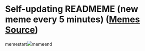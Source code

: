# Self-updating READMEME (new meme every 5 minutes) ([Memes Source](https://bramses.notion.site/a49c1e962b7646879176ac3b327b6533?v=4d1eda54b170483cb03a40f257231764))

memestart![](https://www.notion.so/image/https%3A%2F%2Fs3-us-west-2.amazonaws.com%2Fsecure.notion-static.com%2F941a0db8-c8c3-43c3-b3b3-cfdd80aa2c4b%2F9CD3750E-543E-4577-BA44-2A4198BB5C22.jpeg?table=block&id=c003e0bb-6069-4cde-8a57-a21653da63d6&cache=v2)memeend
